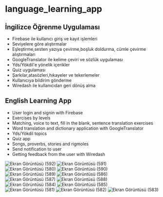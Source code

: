 # language_learning_app


## İngilizce Öğrenme Uygulaması
- Firebase ile kullanıcı giriş ve kayıt işlemleri
- Seviyelere göre alıştırmalar
- Eşleştirme,sesten yazıya çevirme,boşluk doldurma, cümle çevirme alıştırmaları
- GoogleTranslator ile kelime çeviri ve sözlük uygulaması
- Yds/Yökdil'e yönelik içerikler
- Quiz uygulaması
- Şarkılar,atasözleri,hıkayeler ve tekerlemeler
- Kullanıcıya bildirim gönderme
- Wiredash ile kullanıcıdan geri dönüş alma

## English Learning App
- User login and signin with Firebase
- Exercises by levels
- Matching, voice to text, fill in the blank, sentence translation exercises
- Word translation and dictionary application with GoogleTranslator
- Yds/Yökdil topics
- Quiz app
- Songs, proverbs, stories and rigmoles
- Send notification to user
- Getting feedback from the user with Wiredash

![Ekran Görüntüsü (592)](https://user-images.githubusercontent.com/57114578/132261088-a924d6eb-2f6d-4483-b15f-979a3beebfc1.png)
![Ekran Görüntüsü (591)](https://user-images.githubusercontent.com/57114578/132261091-ef7c75bc-9296-4cf9-a1b2-dbde7b2f59bb.png)
![Ekran Görüntüsü (580)](https://user-images.githubusercontent.com/57114578/132261097-de8e0a83-48fa-44fd-85af-a97be55f9c82.png)
![Ekran Görüntüsü (590)](https://user-images.githubusercontent.com/57114578/132261111-319ff926-8069-4f17-bb85-ce5678ecb006.png)
![Ekran Görüntüsü (589)](https://user-images.githubusercontent.com/57114578/132261116-5ec25004-0b5a-4171-ac2a-f685ba6eedc6.png)
![Ekran Görüntüsü (586)](https://user-images.githubusercontent.com/57114578/132261128-344e6d80-348c-4887-9c83-a816856f35c1.png)
![Ekran Görüntüsü (587)](https://user-images.githubusercontent.com/57114578/132261135-f73ade63-9890-4204-9482-60494f1dbc4f.png)
![Ekran Görüntüsü (588)](https://user-images.githubusercontent.com/57114578/132261144-30a6633e-5d3d-4069-a813-e110a75dbd68.png)
![Ekran Görüntüsü (584)](https://user-images.githubusercontent.com/57114578/132261152-46b5b304-1bae-4bae-bec7-0ab55034f289.png)
![Ekran Görüntüsü (585)](https://user-images.githubusercontent.com/57114578/132261157-326d31f1-f362-47ae-9699-fb9fb7984a5e.png)
![Ekran Görüntüsü (581)](https://user-images.githubusercontent.com/57114578/132261162-b550f9f1-2454-4691-a723-c50250f6e255.png)
![Ekran Görüntüsü (582)](https://user-images.githubusercontent.com/57114578/132261166-1f01b406-2a95-4100-99cc-c05b696aade4.png)
![Ekran Görüntüsü (583)](https://user-images.githubusercontent.com/57114578/132261170-5aca5355-a664-434f-9294-77eaa48e07e6.png)
